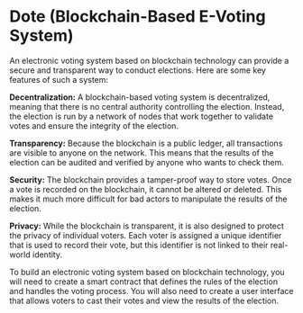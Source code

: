 # Dote (Blockchain-Based E-Voting System)

An electronic voting system based on blockchain technology can provide a secure and transparent way to conduct elections. Here are some key features of such a system:

**Decentralization:** A blockchain-based voting system is decentralized, meaning that there is no central authority controlling the election. Instead, the election is run by a network of nodes that work together to validate votes and ensure the integrity of the election.

**Transparency:** Because the blockchain is a public ledger, all transactions are visible to anyone on the network. This means that the results of the election can be audited and verified by anyone who wants to check them.

**Security:** The blockchain provides a tamper-proof way to store votes. Once a vote is recorded on the blockchain, it cannot be altered or deleted. This makes it much more difficult for bad actors to manipulate the results of the election.

**Privacy:** While the blockchain is transparent, it is also designed to protect the privacy of individual voters. Each voter is assigned a unique identifier that is used to record their vote, but this identifier is not linked to their real-world identity.

To build an electronic voting system based on blockchain technology, you will need to create a smart contract that defines the rules of the election and handles the voting process. You will also need to create a user interface that allows voters to cast their votes and view the results of the election.


